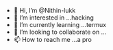 - 👋 Hi, I’m @Nithin-lukk
- 👀 I’m interested in ...hacking
- 🌱 I’m currently learning ...termux
- 💞️ I’m looking to collaborate on ...
- 📫 How to reach me ...a pro 


<!---
Nithin-lukk/Nithin-lukk is a ✨ special ✨ repository because its `README.md` (this file) appears on your GitHub profile.
You can click the Preview link to take a look at your changes.
--->


